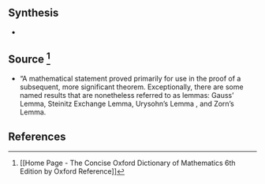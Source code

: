 ## Synthesis
- 
## Source [^1]
- “A mathematical statement proved primarily for use in the proof of a subsequent, more significant theorem. Exceptionally, there are some named results that are nonetheless referred to as lemmas: Gauss’ Lemma, Steinitz Exchange Lemma, Urysohn’s Lemma , and Zorn’s Lemma.
## References

[^1]: [[Home Page - The Concise Oxford Dictionary of Mathematics 6th Edition by Oxford Reference]]